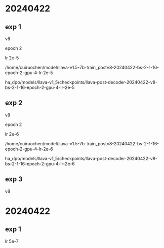 # 20240422

## exp 1

v8

epoch 2

lr 2e-5

/home/cuiruochen/model/llava-v1.5-7b-train_postv8-20240422-bs-2-1-16-epoch-2-gpu-4-lr-2e-5

ha_dpo/models/llava-v1_5/checkpoints/llava-post-decoder-20240422-v8-bs-2-1-16-epoch-2-gpu-4-lr-2e-5

## exp 2

v8

epoch 2

lr 2e-6

/home/cuiruochen/model/llava-v1.5-7b-train_postv8-20240422-bs-2-1-16-epoch-2-gpu-4-lr-2e-6

ha_dpo/models/llava-v1_5/checkpoints/llava-post-decoder-20240422-v8-bs-2-1-16-epoch-2-gpu-4-lr-2e-6


## exp 3

v8



# 20240422

## exp 1

lr 5e-7